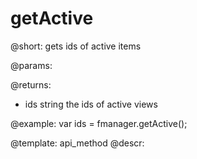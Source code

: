 getActive
=============

@short:
	gets ids of active items

@params:


@returns:
- ids		string		the ids of active views



@example:
var ids = fmanager.getActive();

@template:	api_method
@descr:

